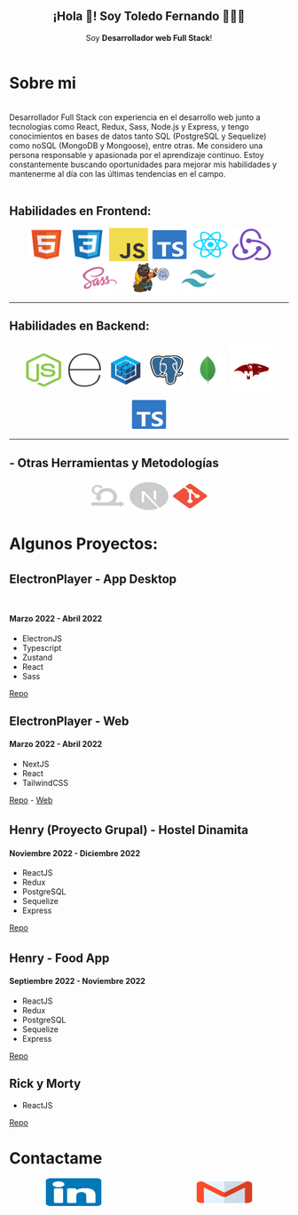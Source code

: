 <!-- ![alt text](https://firebasestorage.googleapis.com/v0/b/imgs-b915c.appspot.com/o/hello-world-3152076527.jpg?alt=media&token=164a099a-c390-4d16-9887-84062a72b4a9) -->

<p align="center" width="300">
    <h2 align="center">¡Hola 👋! Soy Toledo Fernando 👨🏻‍💻</h2>
</p>
    <p align="center">Soy <strong>Desarrollador web Full Stack</strong>! <br /><br /></p>

# **Sobre mi**

<p>
<br/>
Desarrollador Full Stack con experiencia en el desarrollo web junto a tecnologias como React, Redux, Sass, Node.js y Express, y tengo conocimientos en bases de datos tanto SQL (PostgreSQL y Sequelize) como noSQL (MongoDB y Mongoose), entre otras. Me considero una persona responsable y apasionada por el aprendizaje continuo. Estoy constantemente buscando oportunidades para mejorar mis habilidades y mantenerme al día con las últimas tendencias en el campo.
<br/><br/>
</p>

## **Habilidades en Frontend:**

<p align="center">
  <img align="center" src="./svg/html-svgrepo-com.svg" alt="html" height="60px" width="70" />
  <img align="center" src="./svg/css-svgrepo-com.svg" alt="html" height="60px" width="70" />
  <img align="center" src="./svg/js-svgrepo-com.svg" alt="html" height="60px" width="70" />
  <img align="center" src="./svg/typescript.svg" alt="html" height="60px" width="70" />
  <img align="center" src="./svg/reactjs-svgrepo-com.svg" alt="html" height="60px" width="70" />
  <img align="center" src="./svg/redux-svgrepo-com.svg" alt="html" height="60px" width="70" />
  <img align="center" src="./svg/sass.svg" alt="html" height="60px" width="70" />
  <img align="center" src="./svg/zustandLogo.png" alt="html" height="60px" width="100" />
  <img align="center" src="./svg/tailwind-svgrepo-com.svg" alt="html" height="60px" width="70" />
</p>

---

## **Habilidades en Backend:**

<p align="center">
  <img align="center" src="./svg/nodejs-icon-logo-svgrepo-com.svg" alt="html" height="60px" width="70" />
  <img align="center" src="./svg/express-svgrepo-com.svg" alt="html" height="60px" width="70" />
  <img align="center" src="./svg/sequelize-svgrepo-com.svg" alt="html" height="60px" width="70" />
  <img align="center" src="./svg/pgsql-svgrepo-com.svg" alt="html" height="60px" width="70" />
  <img align="center" src="./svg/mongodb.svg" alt="html" height="60px" width="70" />
  <img align="center" src="./svg/mogoose-logo.webp" alt="html" height="100px" width="80" />
  <img align="center" src="./svg/typescript.svg" alt="html" height="60px" width="70" />
</p>

---

## - Otras Herramientas y Metodologías

<p align="center">
  <img align="center" src="./svg/scrum.svg" alt="html" height="60px" width="70" />
  <img align="center" src="./svg/nextjs-fill-svgrepo-com.svg" alt="html" height="50px" width="70" /> 
  <img align="center" src="./svg/git-svgrepo-com.svg" alt="html" height="50px" width="70" /> 
</p>

# **Algunos Proyectos:**

## ElectronPlayer - App Desktopㅤㅤㅤㅤㅤㅤㅤㅤㅤㅤㅤㅤㅤㅤㅤㅤㅤㅤㅤㅤㅤㅤㅤㅤㅤㅤㅤ

#### Marzo 2022 - Abril 2022

- ElectronJS
- Typescript
- Zustand
- React
- Sass

[Repo](https://github.com/ToledoFernando/newElectronPlayer)

## ElectronPlayer - Web

#### Marzo 2022 - Abril 2022

- NextJS
- React
- TailwindCSS

[Repo](https://github.com/ToledoFernando/electronplayerpage2) - [Web](https://electronplayer.online/)

## Henry (Proyecto Grupal) - Hostel Dinamita ㅤ

#### Noviembre 2022 - Diciembre 2022

- ReactJS
- Redux
- PostgreSQL
- Sequelize
- Express

[Repo](https://github.com/kripto-c/HostelProject)

## Henry - Food App ㅤㅤㅤㅤㅤㅤㅤㅤㅤㅤㅤㅤㅤㅤㅤ

#### Septiembre 2022 - Noviembre 2022

- ReactJS
- Redux
- PostgreSQL
- Sequelize
- Express

[Repo](https://github.com/ToledoFernando/HenryFood)

## Rick y Morty

- ReactJS

[Repo](https://github.com/ToledoFernando/Rick-y-Morty_Prueba)

# Contactame

<p align="center">
<a href='https://www.linkedin.com/in/toledo-fernando-266612245/'><img width='20%' height="50" src=./svg/linkedin-svgrepo-com.svg><a>ㅤㅤㅤㅤㅤㅤㅤㅤㅤㅤㅤㅤㅤ
<a href='https://mail.google.com/mail/u/0/?fs=1&to=toledof764@gmail.com&tf=cm'><img width='20%' height="50" src=./svg/gmail-svgrepo-com.svg/></a>
</p>
